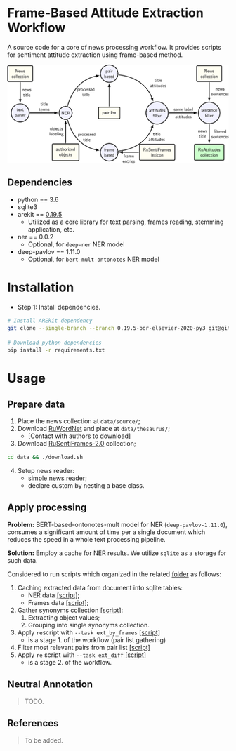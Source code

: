 # Frame-Based Attitude Extraction Workflow

A source code for a core of news processing workflow.
It provides scripts for sentiment attitude extraction using frame-based method.

![](logo.png)


## Dependencies

* python == 3.6
* sqlite3
* arekit == [0.19.5](https://github.com/nicolay-r/AREkit/tree/0.19.5-bdr-elsevier-2020-py3)
    * Utilized as a core library for text parsing, frames reading, stemming application, etc.
* ner == 0.0.2 
    * Optional, for `deep-ner` NER model
* deep-pavlov == 1.11.0 
    * Optional, for `bert-mult-ontonotes` NER model
    
# Installation

* Step 1: Install dependencies.
``` bash
# Install AREkit dependency
git clone --single-branch --branch 0.19.5-bdr-elsevier-2020-py3 git@github.com:nicolay-r/AREkit.git core

# Download python dependencies
pip install -r requirements.txt
```
    
# Usage 

## Prepare data

1. Place the news collection at `data/source/`;
2. Download [RuWordNet](https://ruwordnet.ru/en/) and place at `data/thesaurus/`;
    - [Contact with authors to download]
3. Download [RuSentiFrames-2.0](https://github.com/nicolay-r/RuSentiFrames) collection;
```bash
cd data && ./download.sh
```
4. Setup news reader:
    - [simple news reader](texts/readers/simple.py);
    - declare custom by nesting a base class.

## Apply processing

**Problem:** BERT-based-ontonotes-mult model for NER (`deep-pavlov-1.11.0`), consumes a significant amount of time per a single document which
reduces the speed in a whole text processing pipeline.

**Solution:** Employ a cache for NER results. We utilize `sqlite` as a storage for such data.

Considered to run scripts which organized in the related [folder](scripts) as follows:
1. Caching extracted data from document into sqlite tables:
    * NER data [[script]](step1_ner_cache.sh);
    * Frames data [[script]](step1_frames_cache.sh);
2. Gather synonyms collection [[script]](step2_cache_synonyms.sh):
    1. Extracting object values;
    2. Grouping into single synonyms collection.
3. Apply `re`script with `--task ext_by_frames` [[script]](step3_exatract_pairs.sh)
    * is a stage 1. of the workflow (pair list gathering)
4. Filter most relevant pairs from pair list [[script]](step4_filter_pairs.sh)
5. Apply `re` script with `--task ext_diff` [[script]](step5_extract_attitudes.sh)
    * is a stage 2. of the workflow.
    
## Neutral Annotation
> TODO.

## References
> To be added.
